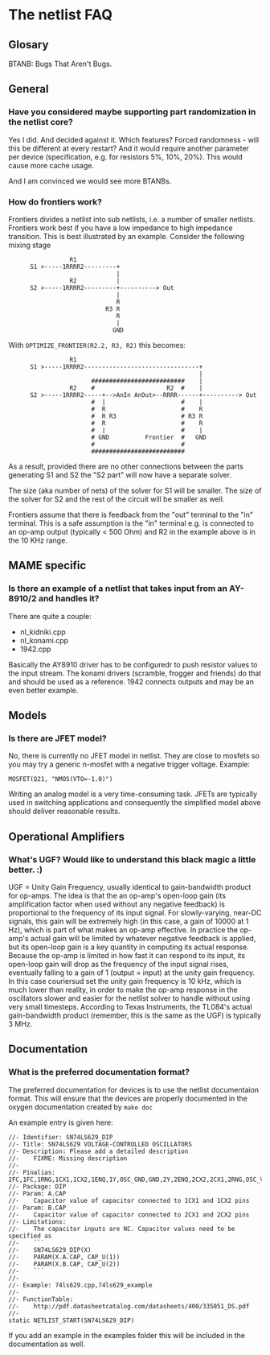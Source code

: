 # The netlist FAQ

## Glosary

BTANB: Bugs That Aren't Bugs.

## General

### Have you considered maybe supporting part randomization in the netlist core?

Yes I did. And decided against it. Which features? Forced randomness - will this
be different at every restart? And it would require another parameter per device
(specification, e.g. for resistors 5%, 10%, 20%). This would cause more cache 
usage.

And I am convinced we would see more BTANBs.

### How do frontiers work?

Frontiers divides a netlist into sub netlists, i.e. a number of smaller netlists.
Frontiers work best if you have a low impedance to high impedance transition. 
This is best illustrated by an example. Consider the following mixing stage
	
	                 R1
	      S1 >-----1RRRR2---------+
	                              |
	                 R2           |
	      S2 >-----1RRRR2---------+----------> Out
	                              |
	                              R
	                           R3 R
	                              R
	                              |
	                             GND
	
With `OPTIMIZE_FRONTIER(R2.2, R3, R2)` this becomes:
	
	                 R1
	      S1 >-----1RRRR2--------------------------------+
	                                                     |
	                       ##########################    |
	                 R2    #                    R2  #    |
	      S2 >-----1RRRR2-----+-->AnIn AnOut>--RRRR------+----------> Out
	                       #  |                     #    |
	                       #  R                     #    R
	                       #  R R3                  # R3 R
	                       #  R                     #    R
	                       #  |                     #    |
	                       # GND          Frontier  #   GND
	                       #                        #
	                       ##########################
	
As a result, provided there are no other connections between the parts
generating S1 and S2 the "S2 part" will now have a separate solver.

The size (aka number of nets) of the solver for S1 will be smaller.
The size of the solver for S2 and the rest of the circuit will be smaller
as well.

Frontiers assume that there is feedback from the "out" terminal to the "in" 
terminal. This is a safe assumption is the "in" terminal e.g. is connected to an 
op-amp output (typically < 500 Ohm) and R2 in the example above is in the 10 KHz range.

## MAME specific

### Is there an example of a netlist that takes input from an AY-8910/2 and handles it?

There are quite a couple:

- nl_kidniki.cpp
- nl_konami.cpp
- 1942.cpp

Basically the AY8910 driver has to be configuredr to push resistor values to the
input stream. The konami drivers (scramble, frogger and friends) do that and 
should be used as a reference. 1942 connects outputs and may be an even better example.

## Models

### Is there are JFET model?

No, there is currently no JFET model in netlist. They are close to mosfets so 
you may try a generic n-mosfet with a negative trigger voltage. Example:

	MOSFET(Q21, "NMOS(VTO=-1.0)")

Writing an analog model is a very time-consuming task. JFETs are typically used 
in switching applications and consequently the simplified model above should 
deliver reasonable results.

## Operational Amplifiers

### What's UGF? Would like to understand this black magic a little better. :)

UGF = Unity Gain Frequency, usually identical to gain-bandwidth product for 
op-amps. The idea is that the an op-amp's open-loop gain (its amplification 
factor when used without any negative feedback) is proportional to the 
frequency of its input signal. For slowly-varying, near-DC signals, this gain
will be extremely high (in this case, a gain of 10000 at 1 Hz), which is part
of what makes an op-amp effective. In practice the op-amp's actual gain will
be limited by whatever negative feedback is applied, but its open-loop gain 
is a key quantity in computing its actual response. Because the op-amp is
limited in how fast it can respond to its input, its open-loop gain will 
drop as the frequency of the input signal rises, eventually falling to a 
gain of 1 (output = input) at the unity gain frequency. In this case 
couriersud set the unity gain frequency is 10 kHz, which is much lower than 
reality, in order to make the op-amp response in the oscillators slower and 
easier for the netlist solver to handle without using very small timesteps. 
According to Texas Instruments, the TL084's actual gain-bandwidth product 
(remember, this is the same as the UGF) is typically 3 MHz.

## Documentation

### What is the preferred documentation format?

The preferred documentation for devices is to use the netlist documentaion format.
This will ensure that the devices are properly documented in the oxygen 
documentation created by `make doc`

An example entry is given here:

	//- Identifier: SN74LS629_DIP
	//- Title: SN74LS629 VOLTAGE-CONTROLLED OSCILLATORS
	//- Description: Please add a detailed description
	//-    FIXME: Missing description
	//-
	//- Pinalias: 2FC,1FC,1RNG,1CX1,1CX2,1ENQ,1Y,OSC_GND,GND,2Y,2ENQ,2CX2,2CX1,2RNG,OSC_VCC,VCC
	//- Package: DIP
	//- Param: A.CAP
	//-    Capacitor value of capacitor connected to 1CX1 and 1CX2 pins
	//- Param: B.CAP
	//-    Capacitor value of capacitor connected to 2CX1 and 2CX2 pins
	//- Limitations:
	//-    The capacitor inputs are NC. Capacitor values need to be specified as
	//-    ```
	//-    SN74LS629_DIP(X)
	//-    PARAM(X.A.CAP, CAP_U(1))
	//-    PARAM(X.B.CAP, CAP_U(2))
	//-    ```
	//-
	//- Example: 74ls629.cpp,74ls629_example
	//-
	//- FunctionTable:
	//-    http://pdf.datasheetcatalog.com/datasheets/400/335051_DS.pdf
	//-
	static NETLIST_START(SN74LS629_DIP)
	
If you add an example in the examples folder this will be included in the 
documentation as well.

